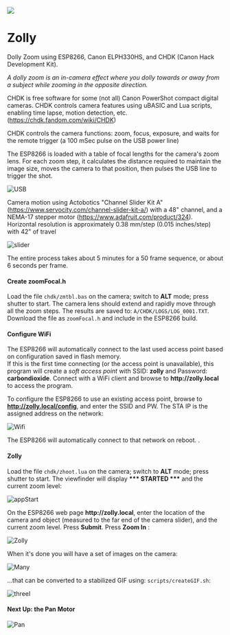 ![](images/head5.gif)
# Zolly
Dolly Zoom using ESP8266, Canon ELPH330HS, and CHDK (Canon Hack Development Kit).

*A dolly zoom is an in-camera effect where you dolly towards or away from a subject while zooming in the opposite direction.*

CHDK is free software for some (not all) Canon PowerShot compact digital cameras. CHDK controls camera features using uBASIC and Lua scripts, enabling time lapse, motion detection,  etc.  (https://chdk.fandom.com/wiki/CHDK)

CHDK controls the camera functions: zoom, focus, exposure, and waits for the remote trigger (a 100 mSec pulse on the USB power line)

The ESP8266 is loaded with a table of focal lengths for the camera's zoom lens.  For each zoom step, it calculates the distance required to maintain the image size, moves the camera to that position, then pulses the USB line to trigger the shot.

![USB](images/USB.png)

Camera motion using Actobotics "Channel Slider Kit A" (https://www.servocity.com/channel-slider-kit-a/) with a 48" channel, and a NEMA-17 stepper motor (https://www.adafruit.com/product/324).  Horizontal resolution is approximately 0.38 mm/step (0.015 inches/step) with 42" of travel

![slider](images/slider.png)

The entire process takes about 5 minutes for a 50 frame sequence, or about 6 seconds per frame.

#### Create zoomFocal.h

Load the file `chdk/zmtbl.bas` on the camera; switch to __ALT__ mode; press shutter to start.  The camera lens should extend and rapidly move through all the zoom steps.  The results are saved to: `A/CHDK/LOGS/LOG_0001.TXT`.  Download the file as `zoomFocal.h` and include in the ESP8266 build. 

#### Configure WiFi

The ESP8266 will automatically connect to the last used access point based on configuration saved in flash memory.  
If this is the first time connecting (or the access point is unavailable), this program will create a _soft access point_ with SSID: __zolly__ and Password: __carbondioxide__.
Connect with a WiFi client and browse to __http://zolly.local__ to access the program.

To configure the ESP8266 to use an existing access point, browse to __http://zolly.local/config__, and enter the SSID and PW.  The STA IP is the assigned address on the network:

![Wifi](images/wifiConfig.png)

The ESP8266 will automatically connect to that network on reboot.
.

#### Zolly

Load the file `chdk/zhoot.lua` on the camera; switch to __ALT__ mode; press shutter to start.  The viewfinder will display __*** STARTED ***__ and the current zoom level:

 ![appStart](images/appStart.png)

On the ESP8266 web page __http://zolly.local__, enter the location of the camera and object (measured to the far end of the camera slider), and the current zoom level.  Press __Submit__.  Press __Zoom In__ :

![Zolly](images/zollyStart.png)

When it's done you will have a set of images on the camera:

![Many](images/many.png)

...that can be converted to a stabilized GIF using:  `scripts/createGIF.sh`:

![threeI](images/threeI-3.gif)


#### Next Up: the Pan Motor
![Pan](images/pan.png)
